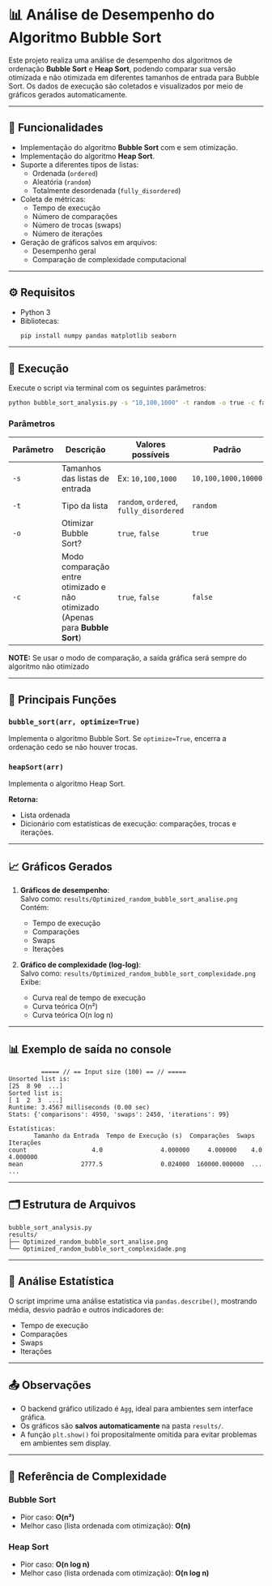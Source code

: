 # 📊 Análise de Desempenho do Algoritmo Bubble Sort

Este projeto realiza uma análise de desempenho dos algoritmos de ordenação **Bubble Sort** e **Heap Sort**, podendo comparar sua versão otimizada e não otimizada em diferentes tamanhos de entrada para Bubble Sort. Os dados de execução são coletados e visualizados por meio de gráficos gerados automaticamente.

---

## 📌 Funcionalidades

- Implementação do algoritmo **Bubble Sort** com e sem otimização.
- Implementação do algoritmo **Heap Sort**.
- Suporte a diferentes tipos de listas:
  - Ordenada (`ordered`)
  - Aleatória (`random`)
  - Totalmente desordenada (`fully_disordered`)
- Coleta de métricas:
  - Tempo de execução
  - Número de comparações
  - Número de trocas (swaps)
  - Número de iterações
- Geração de gráficos salvos em arquivos:
  - Desempenho geral
  - Comparação de complexidade computacional

---

## ⚙️ Requisitos

- Python 3
- Bibliotecas:
  ```bash
  pip install numpy pandas matplotlib seaborn
  ```

---

## 🚀 Execução

Execute o script via terminal com os seguintes parâmetros:

```bash
python bubble_sort_analysis.py -s "10,100,1000" -t random -o true -c false
```

### Parâmetros

| Parâmetro | Descrição | Valores possíveis | Padrão |
|----------|-----------|-------------------|--------|
| `-s`     | Tamanhos das listas de entrada | Ex: `10,100,1000` | `10,100,1000,10000` |
| `-t`     | Tipo da lista | `random`, `ordered`, `fully_disordered` | `random` |
| `-o`     | Otimizar Bubble Sort? | `true`, `false` | `true` |
| `-c`     | Modo comparação entre otimizado e não otimizado (Apenas para **Bubble Sort**) | `true`, `false` | `false` |

**NOTE:** Se usar o modo de comparação, a saída gráfica será sempre do algoritmo não otimizado

---

## 🧠 Principais Funções

### `bubble_sort(arr, optimize=True)`
Implementa o algoritmo Bubble Sort. Se `optimize=True`, encerra a ordenação cedo se não houver trocas.

###  `heapSort(arr)`
Implementa o algoritmo Heap Sort.

**Retorna:**
- Lista ordenada
- Dicionário com estatísticas de execução: comparações, trocas e iterações.

---

## 📈 Gráficos Gerados

1. **Gráficos de desempenho**:  
   Salvo como: `results/Optimized_random_bubble_sort_analise.png`  
   Contém:
   - Tempo de execução
   - Comparações
   - Swaps
   - Iterações

2. **Gráfico de complexidade (log-log)**:  
   Salvo como: `results/Optimized_random_bubble_sort_complexidade.png`  
   Exibe:
   - Curva real de tempo de execução
   - Curva teórica O(n²)
   - Curva teórica O(n log n)

---

## 📊 Exemplo de saída no console

```text
         ===== // == Input size (100) == // =====
Unsorted list is:
[25  8 90  ...]
Sorted list is:
[ 1  2  3  ...]
Runtime: 3.4567 milliseconds (0.00 sec)
Stats: {'comparisons': 4950, 'swaps': 2450, 'iterations': 99}

Estatísticas:
       Tamanho da Entrada  Tempo de Execução (s)  Comparações  Swaps  Iterações
count                  4.0                4.000000     4.000000    4.0    4.000000
mean                2777.5                0.024000  160000.000000  ... ...
```

---

## 🗂 Estrutura de Arquivos

```
bubble_sort_analysis.py
results/
├── Optimized_random_bubble_sort_analise.png
└── Optimized_random_bubble_sort_complexidade.png
```

---

## 🧪 Análise Estatística

O script imprime uma análise estatística via `pandas.describe()`, mostrando média, desvio padrão e outros indicadores de:

- Tempo de execução
- Comparações
- Swaps
- Iterações

---

## 📤 Observações

- O backend gráfico utilizado é `Agg`, ideal para ambientes sem interface gráfica.
- Os gráficos são **salvos automaticamente** na pasta `results/`.
- A função `plt.show()` foi propositalmente omitida para evitar problemas em ambientes sem display.

---

## 📌 Referência de Complexidade

### Bubble Sort
- Pior caso: **O(n²)**
- Melhor caso (lista ordenada com otimização): **O(n)**

### Heap Sort
- Pior caso: **O(n log n)**
- Melhor caso (lista ordenada com otimização): **O(n log n)**